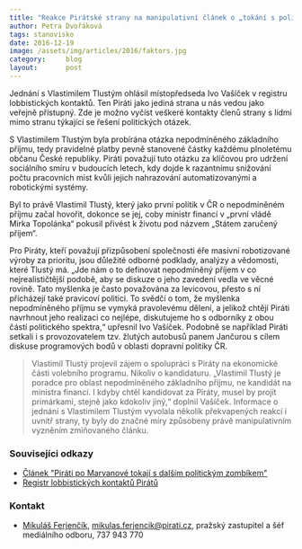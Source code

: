 ```yaml
---
title: "Reakce Pirátské strany na manipulativní článek o „tokání s politickými zombíky“"
author: Petra Dvořáková
tags: stanovisko
date: 2016-12-19
image: /assets/img/articles/2016/faktors.jpg
category:     blog
layout:       post
---
```


Jednání s Vlastimilem Tlustým ohlásil místopředseda Ivo Vašíček v registru lobbistických kontaktů. Ten Piráti jako jediná strana u nás vedou jako veřejně přístupný. Zde je možno vyčíst veškeré kontakty členů strany s lidmi mimo stranu týkající se řešení politických otázek.

S Vlastimilem Tlustým byla probírána otázka nepodmíněného základního příjmu, tedy pravidelné platby pevně stanovené částky každému plnoletému občanu České republiky. Piráti považují tuto otázku za klíčovou pro udržení sociálního smíru v budoucích letech, kdy dojde k razantnímu snižování počtu pracovních míst kvůli jejich nahrazování automatizovanými a robotickými systémy.

Byl to právě Vlastimil Tlustý, který jako první politik v ČR o nepodmíněném příjmu začal hovořit, dokonce se jej, coby ministr financí v „první vládě Mirka Topolánka“ pokusil přivést k životu pod názvem „Státem zaručený příjem“.

Pro Piráty, kteří považují přizpůsobení společnosti éře masivní robotizované výroby za prioritu, jsou důležité odborné podklady, analýzy a vědomosti, které Tlustý má. „Jde nám o to definovat nepodmíněný příjem v co nejrealističtější podobě, aby se diskuze o jeho zavedení vedla ve věcné rovině. Tato myšlenka je často považována za levicovou, přesto s ní přicházejí také pravicoví politici. To svědčí o tom, že myšlenka nepodmíněného příjmu se vymyká pravolevému dělení, a jelikož chtějí Piráti navrhnout jeho realizaci co nejlépe, diskutujeme ho s odborníky z obou částí politického spektra,“ upřesnil Ivo Vašíček. Podobně se například Piráti setkali i s provozovatelem tzv. žlutých autobusů panem Jančurou s cílem diskuse programových bodů v oblasti dopravní politiky ČR.

> Vlastimil Tlustý projevil zájem o spolupráci s Piráty na ekonomické části volebního programu. Nikoliv o kandidaturu. „Vlastimil Tlustý je poradce pro oblast nepodmíněného základního příjmu, ne kandidát na ministra financí. I kdyby chtěl kandidovat za Piráty, musel by projít primárkami, stejně jako kdokoliv jiný,“ doplnil Vašíček. Informace o jednání s Vlastimilem Tlustým vyvolala několik překvapených reakcí i uvnitř strany, ty byly do značné míry způsobeny právě manipulativním vyzněním zmiňovaného článku.

### Souvisejíci odkazy

* [Článek "Piráti po Marvanové tokají s dalším politickým zombíkem"](http://faktors.tyden.cz/rubriky/pan-faktor/pirati-po-marvanove-tokaji-s-dalsim-politickym-zombikem_410267.html)
* [Registr lobbistických kontaktů Pirátů](https://forum.pirati.cz/oznameni-f595/evidence-lobbistickych-kontaktu-t13315-640.html)

### Kontakt

* [Mikuláš Ferjenčík](https://www.pirati.cz/lide/mikulas_ferjencik), [mikulas.ferjencik@pirati.cz](mailto:mikulas.ferjencik@pirati.cz), pražský zastupitel a šéf mediálního odboru, 737 943 770
